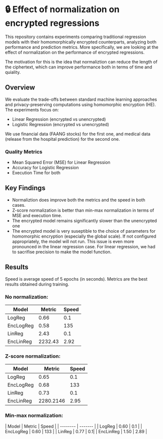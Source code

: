 # 🔒 Effect of normalization on encrypted regressions

This repository contains experiments comparing traditional regression models with their homomorphically encrypted counterparts, analyzing both performance and prediction metrics. More specifically, we are looking at the effect of normalization on the performance of encrypted regressions. 

The motivation for this is the idea that normaliztion can reduce the length of the ciphertext, which can improve performance both in terms of time and quiality.

## Overview

We evaluate the trade-offs between standard machine learning approaches and privacy-preserving computations using homomorphic encryption (HE). The experiments focus on:
- Linear Regression (encrypted vs unencrypted)
- Logistic Regression (encrypted vs unencrypted)

We use financial data (FAANG stocks) for the first one, and medical data (release from the hospital prediction) for the second one.


### Quality Metrics
- Mean Squared Error (MSE) for Linear Regression
- Accuracy for Logistic Regression
- Execution Time for both

## Key Findings

- Normaliztion does improve both the metrics and the speed in both cases. 
- Z-score normalization is better than min-max normalization in terms of MSE and execution time.
- The encrypted model remains significantly slower than the unencrypted one
- The encrypted model is very suseptible to the choice of parameters for homomorphic encryption (especially the global scale). If not configured appropriately, the model will not run. This issue is even more pronounced in the linear regression case. For linear regression, we had to sacrifise precision to make the model function.


## Results
Speed is average speed of 5 epochs (in seconds).
Metrics are the best results obtained during training.


### No normalization:

| Model    | Metric | Speed |
| -------- | ------- | ------- |
| LogReg  |  0.66   | 0.1 |
| EncLogReg |  0.58  | 135 |
| LinReg    | 2.43    | 0.1|
| EncLinReg | 2232.43   | 2.92 | 


### Z-score normalization:

| Model    | Metric | Speed |
| -------- | ------- | ------- |
| LogReg  |  0.65   | 0.1 |
| EncLogReg |  0.68  | 133 |
| LinReg    | 0.73    | 0.1|
| EncLinReg | 2280.2146  | 2.95 | 


### Min-max normalization:
| Model    | Metric | Speed |
| -------- | ------- |
| LogReg  | 0.60 | 0.1 |
| EncLogReg | 0.60 | 133 |
| LinReg    | 0.77 | 0.1|
| EncLinReg | 1.50 | 2.89 |

